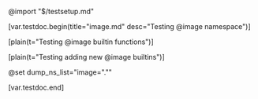 @import "$/testsetup.md"

[var.testdoc.begin(title="image.md" desc="Testing @image namespace")]

[plain(t="Testing @image builtin functions")]

[plain(t="Testing adding new @image builtins")]

@set dump_ns_list="image=\".\""

[var.testdoc.end]
